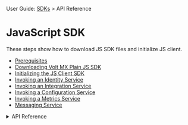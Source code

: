 
User Guide: [SDKs](../Foundry_SDKs.md) > API Reference

# JavaScript SDK

These steps show how to download JS SDK files and initialize JS client.

- [Prerequisites](Prerequisites_JS.md)
- [Downloading Volt MX Plain JS SDK](Download_VoltMX_Plain_SDK_Files_JS.md)
- [Initializing the JS Client SDK](Initializing_Client_SDK_JS.md)
- [Invoking an Identity Service](Invoking_Identity_Service_JS.md)
- [Invoking an Integration Service](Invoking_Integration_Service_JS.md)
- [Invoking a Configuration Service](Invoking_Configuration_Service_JS.md)
- [Invoking a Metrics Service](Invoking_Metrics_Object_JS.md)
- [Messaging Service](MessagingService_JS.md)

<!-- <details close markdown="block"><summary>API Reference</summary>

    To view the API Reference for Plain JS, click [VoltMX JS docset](https://opensource.hcltechsw.com/volt-mx-docs/95/docs/documentation/javascript_docs_apis/jsdocs/index.html).
</details> -->

<details close markdown="block"><summary>API Reference</summary>To view the API Reference for Plain JS, click <a href="https://opensource.hcltechsw.com/volt-mx-docs/95/docs/documentation/javascript_docs_apis/jsdocs/index.html">VoltMX JS docset</a>.
</details>
